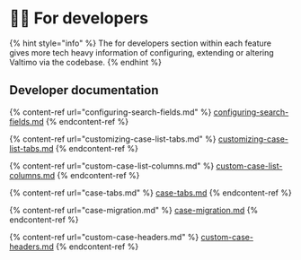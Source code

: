 # 👩‍💻 For developers

{% hint style="info" %}
The for developers section within each feature gives more tech heavy information of configuring, extending or altering Valtimo via the codebase.
{% endhint %}

## Developer documentation

{% content-ref url="configuring-search-fields.md" %}
[configuring-search-fields.md](configuring-search-fields.md)
{% endcontent-ref %}

{% content-ref url="customizing-case-list-tabs.md" %}
[customizing-case-list-tabs.md](customizing-case-list-tabs.md)
{% endcontent-ref %}

{% content-ref url="custom-case-list-columns.md" %}
[custom-case-list-columns.md](custom-case-list-columns.md)
{% endcontent-ref %}

{% content-ref url="case-tabs.md" %}
[case-tabs.md](case-tabs.md)
{% endcontent-ref %}

{% content-ref url="case-migration.md" %}
[case-migration.md](case-migration.md)
{% endcontent-ref %}

{% content-ref url="custom-case-headers.md" %}
[custom-case-headers.md](custom-case-headers.md)
{% endcontent-ref %}
